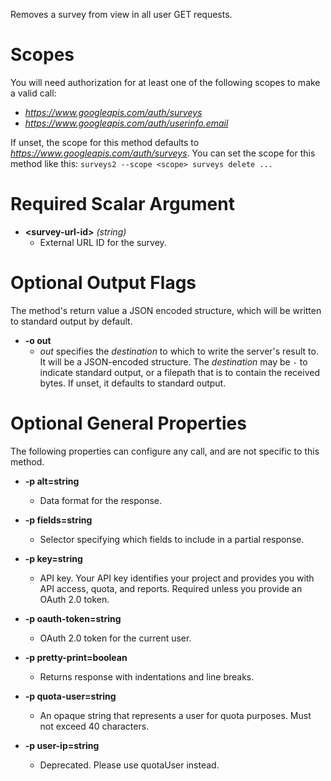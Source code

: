 Removes a survey from view in all user GET requests.
# Scopes

You will need authorization for at least one of the following scopes to make a valid call:

* *https://www.googleapis.com/auth/surveys*
* *https://www.googleapis.com/auth/userinfo.email*

If unset, the scope for this method defaults to *https://www.googleapis.com/auth/surveys*.
You can set the scope for this method like this: `surveys2 --scope <scope> surveys delete ...`
# Required Scalar Argument
* **&lt;survey-url-id&gt;** *(string)*
    - External URL ID for the survey.

# Optional Output Flags

The method's return value a JSON encoded structure, which will be written to standard output by default.

* **-o out**
    - *out* specifies the *destination* to which to write the server's result to.
      It will be a JSON-encoded structure.
      The *destination* may be `-` to indicate standard output, or a filepath that is to contain the received bytes.
      If unset, it defaults to standard output.
# Optional General Properties

The following properties can configure any call, and are not specific to this method.

* **-p alt=string**
    - Data format for the response.

* **-p fields=string**
    - Selector specifying which fields to include in a partial response.

* **-p key=string**
    - API key. Your API key identifies your project and provides you with API access, quota, and reports. Required unless you provide an OAuth 2.0 token.

* **-p oauth-token=string**
    - OAuth 2.0 token for the current user.

* **-p pretty-print=boolean**
    - Returns response with indentations and line breaks.

* **-p quota-user=string**
    - An opaque string that represents a user for quota purposes. Must not exceed 40 characters.

* **-p user-ip=string**
    - Deprecated. Please use quotaUser instead.
